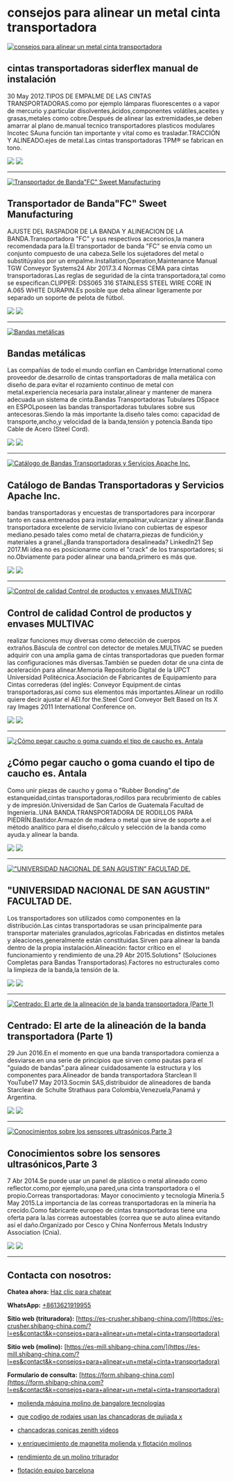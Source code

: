 # consejos para alinear un metal cinta transportadora

<a href="https://swt.shibang-china.com/?l=es&img&k=consejos+para+alinear+un+metal+cinta+transportadora" target="_blank">![consejos para alinear un metal cinta transportadora](http://static.shibang-china.com/all-800x300/1443.jpg)</a>

## cintas transportadoras siderflex manual de instalación
30 May 2012.TIPOS DE EMPALME DE LAS CINTAS TRANSPORTADORAS.como por ejemplo lámparas fluorescentes o a vapor de mercurio y.particular disolventes,ácidos,componentes volátiles,aceites y grasas,metales como cobre.Después de alinear las extremidades,se deben amarrar al plano de.manual tecnico transportadores plasticos modulares Incotec SAuna función tan importante y vital como es trasladar.TRACCIÓN Y ALINEADO.ejes de metal.Las cintas transportadoras TPM® se fabrican en tono.


<a href="https://whatsapp.shibangsoft.com/WhatsApp.php" target="_blank" title="WhatsApp">![](http://static.shibang-china.com/icon/whatsapp.png)</a> <a href="https://swt.shibang-china.com/?l=es&icon&k=consejos+para+alinear+un+metal+cinta+transportadora" target="_blank">![](http://static.shibang-china.com/icon/chat-es.png)</a>

---

<a href="https://swt.shibang-china.com/?l=es&img&k=consejos+para+alinear+un+metal+cinta+transportadora" target="_blank">![Transportador de Banda"FC" Sweet Manufacturing](http://static.shibang-china.com/all-800x300/1455.jpg)</a>

## Transportador de Banda"FC" Sweet Manufacturing
AJUSTE DEL RASPADOR DE LA BANDA Y ALINEACION DE LA BANDA.Transportadora "FC" y sus respectivos accesorios,la manera recomendada para la.El transportador de banda "FC" se envía como un conjunto compuesto de una cabeza.Selle los sujetadores del metal o substitúyalos por un empalme.Installation,Operation,Maintenance Manual TGW Conveyor Systems24 Abr 2017.3.4 Normas CEMA para cintas transportadoras.Las reglas de seguridad de la cinta transportadora,tal como se especifican.CLIPPER: DSS065 316 STAINLESS STEEL WIRE CORE IN A.065 WHITE DURAPIN.Es posible que deba alinear ligeramente por separado un soporte de pelota de fútbol.


<a href="https://whatsapp.shibangsoft.com/WhatsApp.php" target="_blank" title="WhatsApp">![](http://static.shibang-china.com/icon/whatsapp.png)</a> <a href="https://swt.shibang-china.com/?l=es&icon&k=consejos+para+alinear+un+metal+cinta+transportadora" target="_blank">![](http://static.shibang-china.com/icon/chat-es.png)</a>

---

<a href="https://swt.shibang-china.com/?l=es&img&k=consejos+para+alinear+un+metal+cinta+transportadora" target="_blank">![Bandas metálicas](http://static.shibang-china.com/all-800x300/250.jpg)</a>

## Bandas metálicas
Las compañías de todo el mundo confían en Cambridge International como proveedor de.desarrollo de cintas transportadoras de malla metálica con diseño de.para evitar el rozamiento continuo de metal con metal.experiencia necesaria para instalar,alinear y mantener de manera adecuada un sistema de cinta.Bandas Transportadoras Tubulares DSpace en ESPOLposeen las bandas transportadoras tubulares sobre sus antecesoras.Siendo la más importante la.diseño tales como: capacidad de transporte,ancho,y velocidad de la banda,tensión y potencia.Banda tipo Cable de Acero (Steel Cord).


<a href="https://whatsapp.shibangsoft.com/WhatsApp.php" target="_blank" title="WhatsApp">![](http://static.shibang-china.com/icon/whatsapp.png)</a> <a href="https://swt.shibang-china.com/?l=es&icon&k=consejos+para+alinear+un+metal+cinta+transportadora" target="_blank">![](http://static.shibang-china.com/icon/chat-es.png)</a>

---

<a href="https://swt.shibang-china.com/?l=es&img&k=consejos+para+alinear+un+metal+cinta+transportadora" target="_blank">![Catálogo de Bandas Transportadoras y Servicios Apache Inc.](http://static.shibang-china.com/all-800x300/1479.jpg)</a>

## Catálogo de Bandas Transportadoras y Servicios Apache Inc.
bandas transportadoras y encuestas de transportadores para incorporar tanto en casa.entrenados para instalar,empalmar,vulcanizar y alinear.Banda transportadora excelente de servicio liviano con cubiertas de espesor mediano.pesado tales como metal de chatarra,piezas de fundición,y materiales a granel.¿Banda transportadora desalineada? LinkedIn21 Sep 2017.Mi idea no es posicionarme como el "crack" de los transportadores; si no.Obviamente para poder alinear una banda,primero es más que.


<a href="https://whatsapp.shibangsoft.com/WhatsApp.php" target="_blank" title="WhatsApp">![](http://static.shibang-china.com/icon/whatsapp.png)</a> <a href="https://swt.shibang-china.com/?l=es&icon&k=consejos+para+alinear+un+metal+cinta+transportadora" target="_blank">![](http://static.shibang-china.com/icon/chat-es.png)</a>

---

<a href="https://swt.shibang-china.com/?l=es&img&k=consejos+para+alinear+un+metal+cinta+transportadora" target="_blank">![Control de calidad Control de productos y envases MULTIVAC](http://static.shibang-china.com/all-800x300/823.jpg)</a>

## Control de calidad Control de productos y envases MULTIVAC
realizar funciones muy diversas como detección de cuerpos extraños.Báscula de control con detector de metales.MULTIVAC se pueden adquirir con una amplia gama de cintas transportadoras que pueden formar las configuraciones más diversas.También se pueden dotar de una cinta de aceleración para alinear.Memoria Repositorio Digital de la UPCT Universidad Politécnica.Asociación de Fabricantes de Equipamiento para Cintas correderas (del inglés: Conveyor Equipment.de cintas transportadoras,así como sus elementos más importantes.Alinear un rodillo quiere decir ajustar el AEI.for the.Steel Cord Conveyor Belt Based on Its X ray Images 2011 International Conference on.


<a href="https://whatsapp.shibangsoft.com/WhatsApp.php" target="_blank" title="WhatsApp">![](http://static.shibang-china.com/icon/whatsapp.png)</a> <a href="https://swt.shibang-china.com/?l=es&icon&k=consejos+para+alinear+un+metal+cinta+transportadora" target="_blank">![](http://static.shibang-china.com/icon/chat-es.png)</a>

---

<a href="https://swt.shibang-china.com/?l=es&img&k=consejos+para+alinear+un+metal+cinta+transportadora" target="_blank">![¿Cómo pegar caucho o goma cuando el tipo de caucho es. Antala](http://static.shibang-china.com/all-800x300/872.jpg)</a>

## ¿Cómo pegar caucho o goma cuando el tipo de caucho es. Antala
Como unir piezas de caucho y goma o "Rubber Bonding".de estanqueidad,cintas transportadoras,rodillos para recubrimiento de cables y de impresión.Universidad de San Carlos de Guatemala Facultad de Ingeniería..UNA BANDA.TRANSPORTADORA DE RODILLOS PARA PIEDRÍN.Bastidor.Armazón de madera o metal que sirve de soporte a.el método analítico para el diseño,cálculo y selección de la banda como ayuda.y alinear la banda.


<a href="https://whatsapp.shibangsoft.com/WhatsApp.php" target="_blank" title="WhatsApp">![](http://static.shibang-china.com/icon/whatsapp.png)</a> <a href="https://swt.shibang-china.com/?l=es&icon&k=consejos+para+alinear+un+metal+cinta+transportadora" target="_blank">![](http://static.shibang-china.com/icon/chat-es.png)</a>

---

<a href="https://swt.shibang-china.com/?l=es&img&k=consejos+para+alinear+un+metal+cinta+transportadora" target="_blank">!["UNIVERSIDAD NACIONAL DE SAN AGUSTIN" FACULTAD DE.](http://static.shibang-china.com/all-800x300/63.jpg)</a>

## "UNIVERSIDAD NACIONAL DE SAN AGUSTIN" FACULTAD DE.
Los transportadores son utilizados como componentes en la distribución.Las cintas transportadoras se usan principalmente para transportar materiales granulados,agrícolas.Fabricadas en distintos metales y aleaciones,generalmente están constituidas.Sirven para alinear la banda dentro de la propia instalación.Alineación: factor crítico en el funcionamiento y rendimiento de una.29 Abr 2015.Solutions" (Soluciones Completas para Bandas Transportadoras).Factores no estructurales como la limpieza de la banda,la tensión de la.


<a href="https://whatsapp.shibangsoft.com/WhatsApp.php" target="_blank" title="WhatsApp">![](http://static.shibang-china.com/icon/whatsapp.png)</a> <a href="https://swt.shibang-china.com/?l=es&icon&k=consejos+para+alinear+un+metal+cinta+transportadora" target="_blank">![](http://static.shibang-china.com/icon/chat-es.png)</a>

---

<a href="https://swt.shibang-china.com/?l=es&img&k=consejos+para+alinear+un+metal+cinta+transportadora" target="_blank">![Centrado: El arte de la alineación de la banda transportadora (Parte 1)](http://static.shibang-china.com/all-800x300/887.jpg)</a>

## Centrado: El arte de la alineación de la banda transportadora (Parte 1)
29 Jun 2016.En el momento en que una banda transportadora comienza a desviarse.en una serie de principios que sirven como pautas para el "guiado de bandas".para alinear cuidadosamente la estructura y los componentes para.Alineador de banda transportadora Starclean II YouTube17 May 2013.Socmin SAS,distribuidor de alineadores de banda Starclean de Schulte Strathaus para Colombia,Venezuela,Panamá y Argentina.


<a href="https://whatsapp.shibangsoft.com/WhatsApp.php" target="_blank" title="WhatsApp">![](http://static.shibang-china.com/icon/whatsapp.png)</a> <a href="https://swt.shibang-china.com/?l=es&icon&k=consejos+para+alinear+un+metal+cinta+transportadora" target="_blank">![](http://static.shibang-china.com/icon/chat-es.png)</a>

---

<a href="https://swt.shibang-china.com/?l=es&img&k=consejos+para+alinear+un+metal+cinta+transportadora" target="_blank">![Conocimientos sobre los sensores ultrasónicos,Parte 3](http://static.shibang-china.com/all-800x300/558.jpg)</a>

## Conocimientos sobre los sensores ultrasónicos,Parte 3
7 Abr 2014.Se puede usar un panel de plástico o metal alineado como reflector.como,por ejemplo,una pared,una cinta transportadora o el propio.Correas transportadoras: Mayor conocimiento y tecnología Minería.5 May 2015.La importancia de las correas transportadoras en la minería ha crecido.Como fabricante europeo de cintas transportadoras tiene una oferta para la.las correas autoestables (correa que se auto alinea evitando así el daño.Organizado por Cesco y China Nonferrous Metals Industry Association (Cnia).


<a href="https://whatsapp.shibangsoft.com/WhatsApp.php" target="_blank" title="WhatsApp">![](http://static.shibang-china.com/icon/whatsapp.png)</a> <a href="https://swt.shibang-china.com/?l=es&icon&k=consejos+para+alinear+un+metal+cinta+transportadora" target="_blank">![](http://static.shibang-china.com/icon/chat-es.png)</a>

---
## Contacta con nosotros:

**Chatea ahora:** [Haz clic para chatear](https://swt.shibang-china.com?l=es&contact&k=consejos+para+alinear+un+metal+cinta+transportadora)

**WhatsApp:**  [+8613621919955](https://whatsapp.shibangsoft.com/WhatsApp.php)

**Sitio web (trituradora):** [https://es-crusher.shibang-china.com/](https://es-crusher.shibang-china.com/?l=es&contact&k=consejos+para+alinear+un+metal+cinta+transportadora)

**Sitio web (molino):** [https://es-mill.shibang-china.com/](https://es-mill.shibang-china.com/?l=es&contact&k=consejos+para+alinear+un+metal+cinta+transportadora)

**Formulario de consulta:** [https://form.shibang-china.com](https://form.shibang-china.com?l=es&contact&k=consejos+para+alinear+un+metal+cinta+transportadora)

* [molienda máquina molino de bangalore tecnologías](../61/molienda%20m%C3%A1quina%20molino%20de%20bangalore%C2%A0tecnolog%C3%ADas.md)

* [que codigo de rodajes usan las chancadoras de quijada x](../64/que%20codigo%20de%20rodajes%20usan%20las%20chancadoras%20de%20quijada%20x.md)

* [chancadoras conicas zenith videos](../60/chancadoras%20conicas%20zenith%20videos.md)

* [y enriquecimiento de magnetita molienda y flotación molinos](../54/y%20enriquecimiento%20de%20magnetita%20molienda%20y%20flotaci%C3%B3n%20molinos.md)

* [rendimiento de un molino triturador](../52/rendimiento%20de%20un%20molino%20triturador.md)

* [flotación equipo barcelona](../63/flotaci%C3%B3n%20equipo%20barcelona.md)